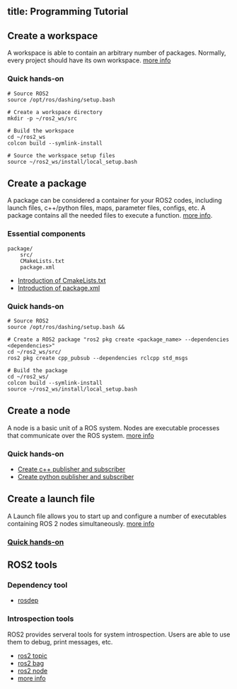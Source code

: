 title: Programming Tutorial 
---

## Create a workspace

A workspace is able to contain an arbitrary number of packages. Normally, every project should have its own workspace. [more info](https://index.ros.org/doc/ros2/Tutorials/Colcon-Tutorial/)

### Quick hands-on

```
# Source ROS2
source /opt/ros/dashing/setup.bash

# Create a workspace directory
mkdir -p ~/ros2_ws/src

# Build the workspace
cd ~/ros2_ws
colcon build --symlink-install

# Source the workspace setup files
source ~/ros2_ws/install/local_setup.bash
```

## Create a package

A package can be considered a container for your ROS2 codes, including launch files, c++/python files, maps, parameter files, configs, etc. A package contains all the needed files to execute a function. [more info](https://index.ros.org/doc/ros2/Tutorials/Creating-A-ROS2-Package/#createpkg).

### Essential components

```
package/
    src/
    CMakeLists.txt
    package.xml
```

* [Introduction of CmakeLists.txt](https://index.ros.org/doc/ros2/Tutorials/Ament-CMake-Documentation/)
* [Introduction of package.xml](https://index.ros.org/doc/ros2/Tutorials/Creating-A-ROS2-Package/#customize-package-xml)


### Quick hands-on

```
# Source ROS2
source /opt/ros/dashing/setup.bash && 

# Create a ROS2 package "ros2 pkg create <package_name> --dependencies <dependencies>"
cd ~/ros2_ws/src/
ros2 pkg create cpp_pubsub --dependencies rclcpp std_msgs

# Build the package
cd ~/ros2_ws/
colcon build --symlink-install
source ~/ros2_ws/install/local_setup.bash
```

## Create a node 

A node is a basic unit of a ROS system. Nodes are executable processes that communicate over the ROS system. [more info](https://index.ros.org/doc/ros2/Tutorials/Understanding-ROS2-Nodes/#ros2nodes)

### Quick hands-on

* [Create c++ publisher and subscriber](https://index.ros.org/doc/ros2/Tutorials/Writing-A-Simple-Cpp-Publisher-And-Subscriber/#cpppubsub)
* [Create python publisher and subscriber](https://index.ros.org/doc/ros2/Tutorials/Writing-A-Simple-Py-Publisher-And-Subscriber/#pypubsub)

## Create a launch file

A Launch file allows you to start up and configure a number of executables containing ROS 2 nodes simultaneously. [more info](https://index.ros.org/doc/ros2/Tutorials/Launch-system/)

### [Quick hands-on](https://index.ros.org/doc/ros2/Tutorials/Launch-Files/Creating-Launch-Files/)

## ROS2 tools

### Dependency tool

* [rosdep](http://wiki.ros.org/rosdep)

### Introspection tools

ROS2 provides serveral tools for system introspection. Users are able to use them to debug, print messages, etc.

* [ros2 topic](https://index.ros.org/doc/ros2/Tutorials/Topics/Understanding-ROS2-Topics/)
* [ros2 bag](https://github.com/ros2/rosbag2)
* [ros2 node](https://index.ros.org/doc/ros2/Tutorials/Understanding-ROS2-Nodes/)
* [more info](https://index.ros.org/doc/ros2/Tutorials/Introspection-with-command-line-tools/)
